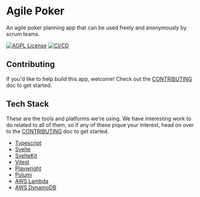 # Agile Poker

An agile poker planning app that can be used freely and anonymously by scrum teams.

[![AGPL License](https://img.shields.io/badge/license-AGPL-blue.svg)](http://www.gnu.org/licenses/agpl-3.0)
[![CI/CD](https://github.com/dave-burke/agile-poker/actions/workflows/cd.yml/badge.svg?branch=main)](https://github.com/dave-burke/agile-poker/actions/workflows/cd.yml)

## Contributing

If you'd like to help build this app, welcome! Check out the
[CONTRIBUTING](./CONTRIBUTING.md) doc to get started.

## Tech Stack

These are the tools and platforms we're using. We have interesting work to do
related to all of them, so if any of these pique your interest, head on over to
the [CONTRIBUTING](./CONTRIBUTING.md) doc to get started.

- [Typescript](https://www.typescriptlang.org/)
- [Svelte](https://svelte.dev/)
- [SvelteKit](https://kit.svelte.dev/)
- [Vitest](https://vitest.dev/)
- [Playwright](https://playwright.dev/)
- [Pulumi](https://www.pulumi.com/)
- [AWS Lambda](https://aws.amazon.com/lambda/)
- [AWS DynamoDB](https://aws.amazon.com/dynamodb/)

